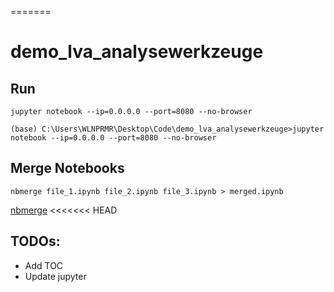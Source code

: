 =======
# demo_lva_analysewerkzeuge

## Run

`jupyter notebook --ip=0.0.0.0 --port=8080 --no-browser`

```
(base) C:\Users\WLNPRMR\Desktop\Code\demo_lva_analysewerkzeuge>jupyter notebook --ip=0.0.0.0 --port=8080 --no-browser
```

## Merge Notebooks

`nbmerge file_1.ipynb file_2.ipynb file_3.ipynb > merged.ipynb`

[nbmerge](https://github.com/jbn/nbmerge)
<<<<<<< HEAD

## TODOs:
* Add TOC
* Update jupyter

